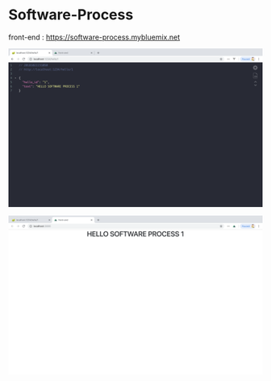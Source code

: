 # Software-Process

front-end : https://software-process.mybluemix.net

![ Image Back ](https://github.com/tozzis/HELLO-SOFTWARE-PROCESS-1/blob/master/back.png?raw=true)


![ Image Back ](https://github.com/tozzis/HELLO-SOFTWARE-PROCESS-1/blob/master/front.png?raw=true)
